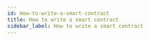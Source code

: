 ```yaml
---
id: How-to-write-a-smart-contract
title: How to write a smart contract
sidebar_label: How to write a smart contract
---
```


